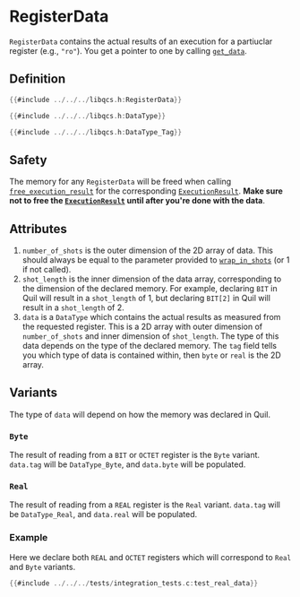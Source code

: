 # RegisterData

`RegisterData` contains the actual results of an execution for a partiuclar register (e.g., `"ro"`). You get a pointer to one by calling [`get_data`].

## Definition

```c
{{#include ../../../libqcs.h:RegisterData}}

{{#include ../../../libqcs.h:DataType}}

{{#include ../../../libqcs.h:DataType_Tag}}
```

## Safety

The memory for any `RegisterData` will be freed when calling [`free_execution_result`] for the corresponding [`ExecutionResult`]. **Make sure not to free the [`ExecutionResult`] until after you're done with the data**.

## Attributes

1. `number_of_shots` is the outer dimension of the 2D array of data. This should always be equal to the parameter provided to [`wrap_in_shots`] (or 1 if not called).
2. `shot_length` is the inner dimension of the data array, corresponding to the dimension of the declared memory. For example, declaring `BIT` in Quil will result in a `shot_length` of 1, but declaring `BIT[2]` in Quil will result in a `shot_length` of 2.
3. `data` is a `DataType` which contains the actual results as measured from the requested register. This is a 2D array with outer dimension of `number_of_shots` and inner dimension of `shot_length`. The type of this data depends on the type of the declared memory. The `tag` field tells you which type of data is contained within, then `byte` or `real` is the 2D array.

## Variants

The type of `data` will depend on how the memory was declared in Quil.

### `Byte`

The result of reading from a `BIT` or `OCTET` register is the `Byte` variant. `data.tag` will be `DataType_Byte`, and `data.byte` will be populated.

### `Real`

The result of reading from a `REAL` register is the `Real` variant. `data.tag` will be `DataType_Real`, and `data.real` will be populated.

### Example

Here we declare both `REAL` and `OCTET` registers which will correspond to `Real` and `Byte` variants.

```c
{{#include ../../../tests/integration_tests.c:test_real_data}}
```

[`get_data`]: get_data.md
[`free_execution_result`]: free_execution_result.md
[`ExecutionResult`]: execution_result.md
[`wrap_in_shots`]: wrap_in_shots.md
